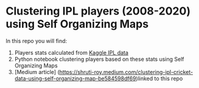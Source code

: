 # Clustering IPL players (2008-2020) using Self Organizing Maps

In this repo you will find:

1. Players stats calculated from [Kaggle IPL data](https://www.kaggle.com/datasets/patrickb1912/ipl-complete-dataset-20082020)
2. Python notebook clustering players based on these stats using Self Organizing Maps
3. [Medium article] (https://shruti-roy.medium.com/clustering-ipl-cricket-data-using-self-organizing-map-be584598df69)linked to this repo

